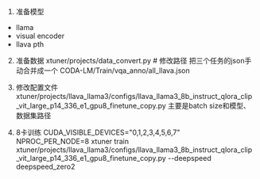 1. 准备模型
- llama
- visual encoder
- llava pth

2. 准备数据
xtuner/projects/data_convert.py # 修改路径
把三个任务的json手动合并成一个 CODA-LM/Train/vqa_anno/all_llava.json

3. 修改配置文件
xtuner/projects/llava_llama3/configs/llava_llama3_8b_instruct_qlora_clip_vit_large_p14_336_e1_gpu8_finetune_copy.py
主要是batch size和模型、数据集路径

4. 8卡训练
CUDA_VISIBLE_DEVICES="0,1,2,3,4,5,6,7" NPROC_PER_NODE=8 xtuner train xtuner/projects/llava_llama3/configs/llava_llama3_8b_instruct_qlora_clip_vit_large_p14_336_e1_gpu8_finetune_copy.py --deepspeed deepspeed_zero2